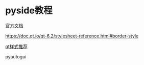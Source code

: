 # pyside教程

[官方文档](https://doc.qt.io/qtforpython/quickstart.html)

https://doc.qt.io/qt-6.2/stylesheet-reference.html#border-style

[qt样式推荐](https://muzing.top/posts/28a1d80f/)


pyautogui